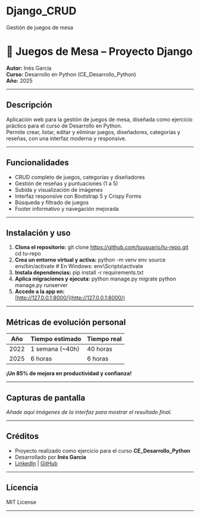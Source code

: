 # Django_CRUD
Gestión de juegos de mesa
# 🎲 Juegos de Mesa – Proyecto Django

**Autor:** Inés García  
**Curso:** Desarrollo en Python (CE_Desarrollo_Python)  
**Año:** 2025

---

## Descripción

Aplicación web para la gestión de juegos de mesa, diseñada como ejercicio práctico para el curso de Desarrollo en Python.  
Permite crear, listar, editar y eliminar juegos, diseñadores, categorías y reseñas, con una interfaz moderna y responsive.

---

## Funcionalidades

- CRUD completo de juegos, categorías y diseñadores
- Gestión de reseñas y puntuaciones (1 a 5)
- Subida y visualización de imágenes
- Interfaz responsive con Bootstrap 5 y Crispy Forms
- Búsqueda y filtrado de juegos
- Footer informativo y navegación mejorada

---

## Instalación y uso

1. **Clona el repositorio:**
   git clone https://github.com/tuusuario/tu-repo.git
   cd tu-repo
2. **Crea un entorno virtual y activa:**
   python -m venv env
   source env/bin/activate # En Windows: env\Scripts\activate
3. **Instala dependencias:**
   pip install -r requirements.txt
4. **Aplica migraciones y ejecuta:**
   python manage.py migrate
   python manage.py runserver
5. **Accede a la app en:**  
[http://127.0.0.1:8000/](http://127.0.0.1:8000/)

---

## Métricas de evolución personal

| Año      | Tiempo estimado | Tiempo real |
|----------|-----------------|------------|
| 2022     | 1 semana (~40h) | 40 horas   |
| 2025     | 6 horas         | 6 horas    |

**¡Un 85% de mejora en productividad y confianza!**

---

## Capturas de pantalla

_Añade aquí imágenes de la interfaz para mostrar el resultado final._

---

## Créditos

- Proyecto realizado como ejercicio para el curso **CE_Desarrollo_Python**
- Desarrollado por **Inés García**  
- [LinkedIn](https://www.linkedin.com/in/ines-garcia) | [GitHub](https://github.com/tuusuario)

---

## Licencia

MIT License

---
